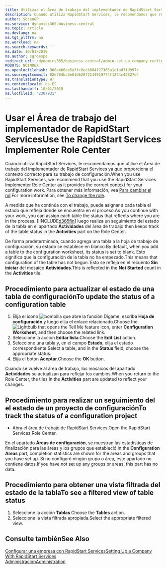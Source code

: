 ```yaml
---
title: Utilizar el Área de trabajo del implementador de RapidStart Services | Documentos de Microsoft
description: Cuando utiliza RapidStart Services, le recomendamos que realice un seguimiento de su trabajo y utilice el Área de trabajo del implementador de RapidStart Services ya que proporciona el contexto correcto para su trabajo de configuración.
author: SorenGP
ms.service: dynamics365-business-central
ms.topic: article
ms.devlang: na
ms.tgt_pltfrm: na
ms.workload: na
ms.search.keywords: ''
ms.date: 10/01/2019
ms.author: sgroespe
redirect_url: /dynamics365/business-central/admin-set-up-company-configuration
ROBOTS: NOINDEX
ms.openlocfilehash: 908e460ae5a3fc8ecb804f27363a1cfad71d997c
ms.sourcegitcommit: 02e704bc3e01d62072144919774f1244c42827e4
ms.translationtype: HT
ms.contentlocale: es-ES
ms.lasthandoff: 10/01/2019
ms.locfileid: "2307931"
---
```

# <a name="use-the-rapidstart-services-implementer-role-center"></a><span data-ttu-id="f4f99-103">Usar el Área de trabajo del implementador de RapidStart Services</span><span class="sxs-lookup"><span data-stu-id="f4f99-103">Use the RapidStart Services Implementer Role Center</span></span>
<span data-ttu-id="f4f99-104">Cuando utiliza RapidStart Services, le recomendamos que utilice el Área de trabajo del implementador de RapidStart Services ya que proporciona el contexto correcto para su trabajo de configuración.</span><span class="sxs-lookup"><span data-stu-id="f4f99-104">When you use RapidStart Services, we recommend that you use the RapidStart Services Implementer Role Center as it provides the correct context for your configuration work.</span></span> <span data-ttu-id="f4f99-105">Para obtener más información, vea [Para cambiar el rol](ui-change-basic-settings.md#to-change-the-role).</span><span class="sxs-lookup"><span data-stu-id="f4f99-105">For more information, see [To change the role](ui-change-basic-settings.md#to-change-the-role).</span></span>

<span data-ttu-id="f4f99-106">A medida que ha continúa con el trabajo, puede asignar a cada tabla el estado que refleja donde se encuentra en el proceso.</span><span class="sxs-lookup"><span data-stu-id="f4f99-106">As you continue with your work, you can assign each table the status that reflects where you are in the process.</span></span> [!INCLUDE[d365fin](includes/d365fin_md.md)] <span data-ttu-id="f4f99-107">luego realiza un seguimiento del estado de la tabla en el apartado **Actividades** del área de trabajo.</span><span class="sxs-lookup"><span data-stu-id="f4f99-107">then keeps track of the table status in the **Activities** part on the Role Center.</span></span>  

<span data-ttu-id="f4f99-108">De forma predeterminada, cuando agrega una tabla a la hoja de trabajo de configuración, su estado se establece en blanco.</span><span class="sxs-lookup"><span data-stu-id="f4f99-108">By default, when you add a table to the configuration worksheet, its status is set to blank.</span></span> <span data-ttu-id="f4f99-109">Esto significa que la configuración de la tabla no ha empezado.</span><span class="sxs-lookup"><span data-stu-id="f4f99-109">This means that configuration of the table has not begun.</span></span> <span data-ttu-id="f4f99-110">Esto se refleja en el recuento **Sin iniciar** del mosaico **Actividades**.</span><span class="sxs-lookup"><span data-stu-id="f4f99-110">This is reflected in the **Not Started** count in the **Activities** tile.</span></span>  

## <a name="to-update-the-status-of-a-configuration-table"></a><span data-ttu-id="f4f99-111">Procedimiento para actualizar el estado de una tabla de configuración</span><span class="sxs-lookup"><span data-stu-id="f4f99-111">To update the status of a configuration table</span></span>  
1.  <span data-ttu-id="f4f99-112">Elija el icono ![bombilla que abre la función Dígame](media/ui-search/search_small.png "Dígame que desea hacer"), escriba **Hoja de configuración** y luego elija el enlace relacionado.</span><span class="sxs-lookup"><span data-stu-id="f4f99-112">Choose the ![Lightbulb that opens the Tell Me feature](media/ui-search/search_small.png "Tell me what you want to do") icon, enter **Configuration Worksheet**, and then choose the related link.</span></span>  
2.  <span data-ttu-id="f4f99-113">Seleccione la acción **Editar lista**.</span><span class="sxs-lookup"><span data-stu-id="f4f99-113">Choose the **Edit List** action.</span></span>  
3.  <span data-ttu-id="f4f99-114">Seleccione una tabla y, en el campo **Estado**, elija el estado correspondiente.</span><span class="sxs-lookup"><span data-stu-id="f4f99-114">Select a table, and in the **Status** field, choose the appropriate status.</span></span>  
4.  <span data-ttu-id="f4f99-115">Elija el botón **Aceptar**.</span><span class="sxs-lookup"><span data-stu-id="f4f99-115">Choose the **OK** button.</span></span>  

<span data-ttu-id="f4f99-116">Cuando se vuelve al área de trabajo, los mosaicos del apartado **Actividades** se actualizan para reflejar los cambios.</span><span class="sxs-lookup"><span data-stu-id="f4f99-116">When you return to the Role Center, the tiles in the **Activities** part are updated to reflect your changes.</span></span>  

## <a name="to-track-the-status-of-a-configuration-project"></a><span data-ttu-id="f4f99-117">Procedimiento para realizar un seguimiento del el estado de un proyecto de configuración</span><span class="sxs-lookup"><span data-stu-id="f4f99-117">To track the status of a configuration project</span></span>  
- <span data-ttu-id="f4f99-118">Abra el área de trabajo de RapidStart Services.</span><span class="sxs-lookup"><span data-stu-id="f4f99-118">Open the RapidStart Services Role Center.</span></span>  

<span data-ttu-id="f4f99-119">En el apartado **Áreas de configuración**, se muestran las estadísticas de finalización para las áreas y los grupos que estableció.</span><span class="sxs-lookup"><span data-stu-id="f4f99-119">In the **Configuration Areas** part, completion statistics are shown for the areas and groups that you have set up.</span></span> <span data-ttu-id="f4f99-120">Si no configuró ningún grupo o área, este apartado no contiene datos.</span><span class="sxs-lookup"><span data-stu-id="f4f99-120">If you have not set up any groups or areas, this part has no data.</span></span>  

## <a name="to-see-a-filtered-view-of-table-status"></a><span data-ttu-id="f4f99-121">Procedimiento para obtener una vista filtrada del estado de la tabla</span><span class="sxs-lookup"><span data-stu-id="f4f99-121">To see a filtered view of table status</span></span>  
1. <span data-ttu-id="f4f99-122">Seleccione la acción **Tablas**.</span><span class="sxs-lookup"><span data-stu-id="f4f99-122">Choose the **Tables** action.</span></span>  
2. <span data-ttu-id="f4f99-123">Seleccione la vista filtrada apropiada.</span><span class="sxs-lookup"><span data-stu-id="f4f99-123">Select the appropriate filtered view.</span></span>  

## <a name="see-also"></a><span data-ttu-id="f4f99-124">Consulte también</span><span class="sxs-lookup"><span data-stu-id="f4f99-124">See Also</span></span>  
[<span data-ttu-id="f4f99-125">Configurar una empresa con RapidStart Services</span><span class="sxs-lookup"><span data-stu-id="f4f99-125">Setting Up a Company With RapidStart Services</span></span>](admin-set-up-a-company-with-rapidstart.md)  
[<span data-ttu-id="f4f99-126">Administración</span><span class="sxs-lookup"><span data-stu-id="f4f99-126">Administration</span></span>](admin-setup-and-administration.md)
